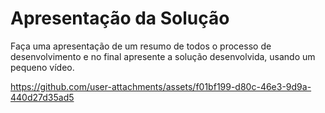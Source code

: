 # Apresentação da Solução

Faça uma apresentação de um resumo de todos o processo de desenvolvimento e no final apresente a solução desenvolvida, usando um pequeno vídeo.

https://github.com/user-attachments/assets/f01bf199-d80c-46e3-9d9a-440d27d35ad5

